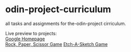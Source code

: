 # odin-project-curriculum
all tasks and assignments for the-odin-project cirriculum.

Live preview to projects:  
[Google Homepage](https://odin-project-curriculum.vercel.app/google-homepage/index.html#)  
[Rock, Paper, Scissor Game](https://odin-project-curriculum.vercel.app/rock-paper-scissors/index.html)
[Etch-A-Sketch Game](https://odin-project-curriculum-l0o9kjey3-aycanogut.vercel.app/etch-a-sketch/index.html)
